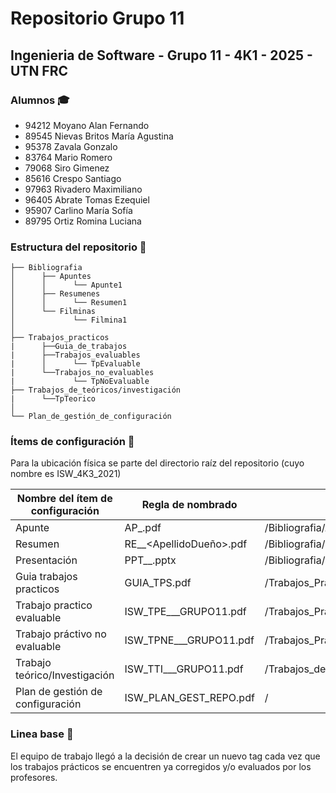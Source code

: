 # Repositorio Grupo 11

## Ingenieria de Software - Grupo 11 - 4K1 - 2025 - UTN FRC

### Alumnos 🎓
-  94212 Moyano Alan Fernando 
-  89545 Nievas Britos María Agustina 
-  95378 Zavala Gonzalo 
-  83764 Mario Romero 
-  79068 Siro Gimenez 
-  85616 Crespo Santiago 
-  97963 Rivadero Maximiliano 
-  96405 Abrate Tomas Ezequiel 
-  95907 Carlino María Sofía 
-  89795 Ortiz Romina Luciana 

### Estructura del repositorio 📐
```
├── Bibliografia
│      ├── Apuntes
│      │      └── Apunte1
│      ├── Resumenes
│      │      └── Resumen1
│      └── Filminas
│	          └── Filmina1
│
├── Trabajos_practicos
|      ├──Guia_de_trabajos     
|      ├──Trabajos_evaluables
|      │      └── TpEvaluable
|      └──Trabajos_no_evaluables
|		      └── TpNoEvaluable
├── Trabajos_de_teóricos/investigación
|      └──TpTeorico
│
└── Plan_de_gestión_de_configuración
```


### Ítems de configuración 🔧
Para la ubicación física se parte del directorio raíz del repositorio (cuyo nombre es ISW_4K3_2021)

| Nombre del ítem de configuración  	| Regla de nombrado                          	| Ubicación física              	      |
|-----------------------------------	|--------------------------------------------	|-------------------------------------	|
|Apunte		|	AP_<NombreDelApunte>.pdf| /Bibliografia/Apuntes |
|Resumen	|	RE_<NroParcial>_<ApellidoDueño>.pdf| /Bibliografia/Resumenes |
|Presentación	|	PPT_<NroUnidad>_<NombreUnidad>.pptx|/Bibliografia/Filminas |
|Guia trabajos practicos	|	GUIA_TPS.pdf|/Trabajos_Practicos |
|Trabajo practico evaluable	|ISW_TPE_<NroTP>_<NombreTP>_GRUPO11.pdf|/Trabajos_Practicos/Trabajos_evaluables |
|Trabajo práctivo no evaluable	|ISW_TPNE_<NroTP>_<NombreTP>_GRUPO11.pdf| /Trabajos_Practicos/Trabajos_no_evaluables  |
|Trabajo teórico/Investigación	|ISW_TTI_<NroTP>_<NombreTP>_GRUPO11.pdf|/Trabajos_de_investigación_teoricos |
|Plan de gestión de configuración|	ISW_PLAN_GEST_REPO.pdf|/ |

### Linea base 📝

El equipo de trabajo llegó a la decisión de crear un nuevo tag cada vez que los trabajos prácticos se encuentren ya corregidos y/o evaluados por los profesores.

